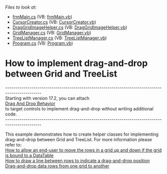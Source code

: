 <!-- default file list -->
*Files to look at*:

* [frmMain.cs](./CS/DragAndDropBetweenGridAndTreeList/frmMain.cs) (VB: [frmMain.vb](./VB/DragAndDropBetweenGridAndTreeList/frmMain.vb))
* [CursorCreator.cs](./CS/DragAndDropBetweenGridAndTreeList/ImageHelpers/CursorCreator.cs) (VB: [CursorCreator.vb](./VB/DragAndDropBetweenGridAndTreeList/ImageHelpers/CursorCreator.vb))
* [DragGridImageHelper.cs](./CS/DragAndDropBetweenGridAndTreeList/ImageHelpers/DragGridImageHelper.cs) (VB: [DragGridImageHelper.vb](./VB/DragAndDropBetweenGridAndTreeList/ImageHelpers/DragGridImageHelper.vb))
* [GridManager.cs](./CS/DragAndDropBetweenGridAndTreeList/Managers/GridManager.cs) (VB: [GridManager.vb](./VB/DragAndDropBetweenGridAndTreeList/Managers/GridManager.vb))
* [TreeListManager.cs](./CS/DragAndDropBetweenGridAndTreeList/Managers/TreeListManager.cs) (VB: [TreeListManager.vb](./VB/DragAndDropBetweenGridAndTreeList/Managers/TreeListManager.vb))
* [Program.cs](./CS/DragAndDropBetweenGridAndTreeList/Program.cs) (VB: [Program.vb](./VB/DragAndDropBetweenGridAndTreeList/Program.vb))
<!-- default file list end -->
# How to implement drag-and-drop between Grid and TreeList



<p>
------------------------------------------------------------------------------------------------<br/>
Starting with version 17.2, you can attach <br>
<a href="https://documentation.devexpress.com/WindowsForms/118656/Common-Features/Behaviors/Drag-And-Drop-Behavior">Drag And Drop Behavior</a><br/> to target controls to implement drag-and-drop without writing additional code.<br/>------------------------------------------------------------------------------------------------
  
This example demonstrates how to create helper classes for implementing drag-and-drop between Grid and TreeList. For more information please refer to:<br />
<a href="https://www.devexpress.com/Support/Center/p/A2343">How to allow an end-user to move the rows in a grid up and down if the grid is bound to a DataTable</a><br />
<a href="https://www.devexpress.com/Support/Center/p/K18056">How to draw a line between rows to indicate a drag-and-drop position</a><br />
<a href="https://www.devexpress.com/Support/Center/p/A1444">Drag-and-drop data rows from one grid to another</a></p>

<br/>


